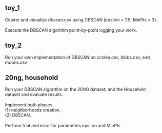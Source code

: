 ## toy_1

Cluster and visualize dbscan.csv using DBSCAN (epsilon = 7.5, MinPts = 3). <br/><br />
Execute the DBSCAN algorithm point-by-point logging your work.

## toy_2

Run your own implementation of DBSCAN on circles.csv, blobs.csv, and moons.csv

## 20ng, household

Run your DBSCAN algorithm on the 20NG dataset, and the Household dataset and evaluate results. <br /><br />
Implement both phases <br />(1) neighborhoods creation,<br /> (2) DBSCAN.<br /><br />
Perform trial and error for parameters epsilon and MinPts